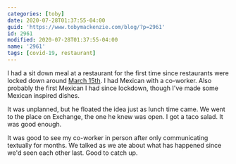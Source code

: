 ```yaml
---
categories: [toby]
date: 2020-07-28T01:37:55-04:00
guid: 'https://www.tobymackenzie.com/blog/?p=2961'
id: 2961
modified: 2020-07-28T01:37:55-04:00
name: '2961'
tags: [covid-19, restaurant]
---
```


I had a sit down meal at a restaurant for the first time since restaurants were locked down around [March 15th](/content/blog/2020/03/16/2712.md).  I had Mexican with a co-worker.<!--more-->  Also probably the first Mexican I had since lockdown, though I've made some Mexican inspired dishes.

It was unplanned, but he floated the idea just as lunch time came.  We went to the place on Exchange, the one he knew was open.  I got a taco salad.  It was good enough.

It was good to see my co-worker in person after only communicating textually for months.  We talked as we ate about what has happened since we'd seen each other last.  Good to catch up.
